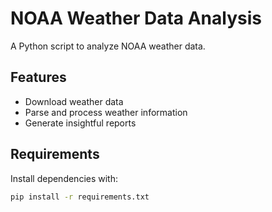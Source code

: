 # NOAA Weather Data Analysis
A Python script to analyze NOAA weather data.

## Features
- Download weather data
- Parse and process weather information
- Generate insightful reports

## Requirements
Install dependencies with:
```bash
pip install -r requirements.txt

